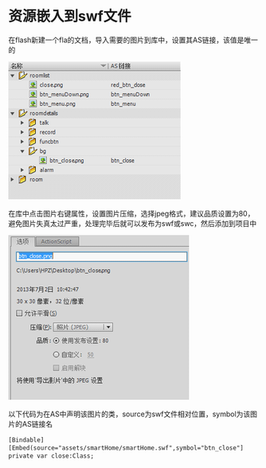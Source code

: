 # 资源嵌入到swf文件
在flash新建一个fla的文档，导入需要的图片到库中，设置其AS链接，该值是唯一的

![](img/a001_001.png)

在库中点击图片右键属性，设置图片压缩，选择jpeg格式，建议品质设置为80，避免图片失真太过严重，处理完毕后就可以发布为swf或swc，然后添加到项目中

![](img/a001_002.png)

以下代码为在AS中声明该图片的类，source为swf文件相对位置，symbol为该图片的AS链接名
```
[Bindable][Embed(source="assets/smartHome/smartHome.swf",symbol="btn_close"]
private var close:Class;
```
